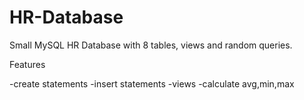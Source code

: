 # HR-Database

Small MySQL HR Database with 8 tables, views and random queries.

Features

-create statements
-insert statements
-views 
-calculate avg,min,max
